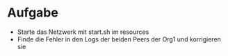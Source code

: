 # Aufgabe
- Starte das Netzwerk mit start.sh im resources
- Finde die Fehler in den Logs der beiden Peers der Org1 und korrigieren sie
